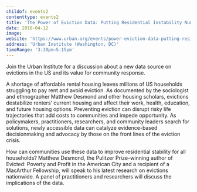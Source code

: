 ```yaml
---
childof: events2
contenttype: events2
title: 'The Power of Eviction Data: Putting Residential Instability Numbers into Public Hands'
date: 2018-04-12
image: 
website: 'https://www.urban.org/events/power-eviction-data-putting-residential-instability-numbers-public-hands'
address: 'Urban Institute (Washington, DC)'
timeRange: '3:30pm—5:15pm'
---
```

Join the Urban Institute for a discussion about a new data source on evictions in the US and its value for community response.

A shortage of affordable rental housing leaves millions of US households struggling to pay rent and avoid eviction. As documented by the sociologist and ethnographer Matthew Desmond and other housing scholars, evictions destabilize renters’ current housing and affect their work, health, education, and future housing options. Preventing eviction can disrupt risky life trajectories that add costs to communities and impede opportunity. As policymakers, practitioners, researchers, and community leaders search for solutions, newly accessible data can catalyze evidence-based decisionmaking and advocacy by those on the front lines of the eviction crisis.

How can communities use these data to improve residential stability for all households? Matthew Desmond, the Pulitzer Prize–winning author of <span class="ital">Evicted: Poverty and Profit in the American City</span> and a recipient of a MacArthur Fellowship, will speak to his latest research on evictions nationwide. A panel of practitioners and researchers will discuss the implications of the data.